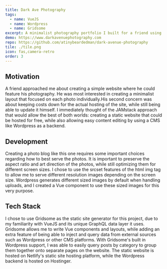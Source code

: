 ```yaml
---
title: Dark Ave Photography
tags:
  - name: VueJS
  - name: Wordpress
  - name: Gridsome
excerpt: A minimalist photography portfolio I built for a friend using the JAMstack. It uses Wordpress as a headless CMS and Gridsome (VueJS) as a static site generator.
demo: https://www.darkavenuephotography.com
repo: https://github.com/atinybeardedman/dark-avenue-photography
tile: ./tile.png
icon: fas,camera-retro
order: 3
---
```


## Motivation
A friend approached me about creating a simple website where he could feature his photography. He was most interested in creating a minimalist layout that focused on each photo individually.His second concern was about keeping costs down for the actual hosting of the site, while still being able to update it himself. I immediately thought of the JAMstack approach that would allow the best of both worlds: creating a static website that could be hosted for free, while also allowing easy content editing by using a CMS like Wordpress as a backend. 

## Development
Creating a photo blog like this one requires some important choices regarding how to best serve the photos. It is important to preserve the aspect ratio and art direction of the photos, while still optimizing them for different screen sizes. I chose to use the srcset features of the html img tag to allow me to serve different resolution images depending on the screen size. Wordpress generates different sized images by default when handling uploads, and I created a Vue component to use these sized images for this very purpose.

## Tech Stack
I chose to use Gridsome as the static site generator for this project, due to my familiarity with VueJS and its unique GraphQL data layer it uses. Gridsome allows me to write Vue components and layouts, while adding an extra feature of being able to inject and query data from external sources such as Wordpress or other CMS platforms. With Gridsome's built in Wordpress support, I was able to easily query posts by category to group them together onto separate pages on the website. The static website is hosted on Netlify's static site hosting platform, while the Wordpress backend is hosted on Hostinger.